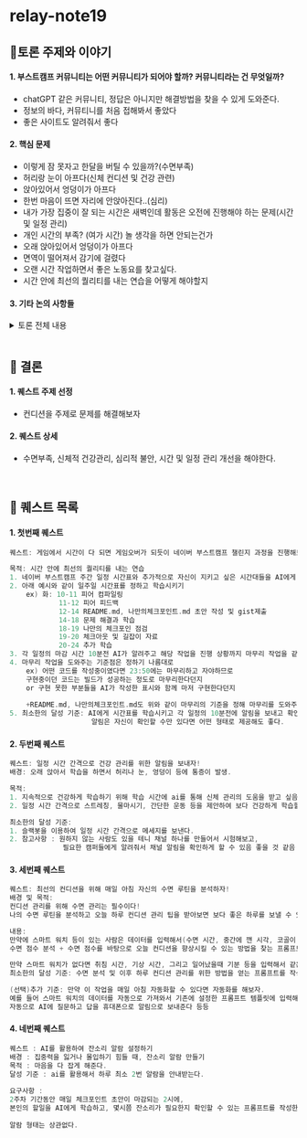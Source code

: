 # relay-note19

## 📝토론 주제와 이야기
#### 1. 부스트캠프 커뮤니티는 어떤 커뮤니티가 되어야 할까? 커뮤니티라는 건 무엇일까?
  -  chatGPT 같은 커뮤니티, 정답은 아니지만 해결방법을 찾을 수 있게 도와준다.
  -  정보의 바다, 커뮤티니를 처음 접해봐서 좋았다
  -  좋은 사이트도 알려줘서 좋다
#### 2. 핵심 문제
  -  이렇게 잠 못자고 한달을 버틸 수 있을까?(수면부족)
  -  허리랑 눈이 아프다(신체 컨디션 및 건강 관련)
  -  앉아있어서 엉덩이가 아프다
  -  한번 마음이 뜨면 자리에 안앉아진다..(심리)
  -  내가 가장 집중이 잘 되는 시간은 새벽인데 활동은 오전에 진행해야 하는 문제(시간 및 일정 관리)
  -  개인 시간의 부족? (여가 시간) 놀 생각을 하면 안되는건가
  -  오래 앉아있어서 엉덩이가 아프다
  -  면역이 떨어져서 감기에 걸렸다
  -  오랜 시간 작업하면서 좋은 노동요를 찾고싶다.
  -  시간 안에 최선의 퀄리티를 내는 연습을 어떻게 해야할지
#### 3. 기타 논의 사항들

<details>
<summary>토론 전체 내용</summary>
  
| 고민 | 아이디어 및 해결 방안 |
|------|------------------------|
| 한번 마음이 뜨면 자리에 안 앉아진다 (심리) | - AI가 기분 좋아지는 영상 추천 (고양이, 햄스터 등)<br>- 작업 화면 분석 후 활발함 파악해 휴식 권장<br>- 동기부여 한마디 |
| 이렇게 잠 못 자고 한달을 버틸 수 있을까 (수면 부족) | - AI가 데드라인 기준으로 자연스럽게 마무리 유도<br>- 진행률 리마인드 및 페이스 조절 도우미<br>- 모니터 사용 시간 분석 후 수면 알림 |
| 마크다운 포맷팅이 어렵다 | - 마크다운 규칙 기반 자동 포매팅 도구 |
| 허리, 눈, 엉덩이 통증 (건강) | - 스트레칭 알림<br>- CV로 자세 분석 및 교정 알림<br>- 긴장 반응 체크 (손톱, 머리 등) |
| 학습과 구현의 균형 문제 | - 기반 지식에 더 집중 필요 |
| AI 의존에 대한 고민 | - 학습 기준 세우기 |
| 시간 안에 최선의 퀄리티 내기 | - (구체적 해결 방안 없음) |
| 새벽 집중 vs 오전 활동 (시간 관리) | - (구체적 해결 방안 없음) |
| 여가 시간 부족, 놀면 안 된다는 압박감 | - (구체적 해결 방안 없음) |
| 이미지 및 리소스 출처 표기 어려움 | - 이미지 출처 검증 도구 |
| 신뢰성 있는 자료는 에너지 소모 크다 | - (구체적 해결 방안 없음) |
| 생각 정리 및 문서화 어려움 | - (구체적 해결 방안 없음) |
| 어디까지 공부해야 하는지 불명확 | - (구체적 해결 방안 없음) |
| AI 사용 기준 불명확 | - (구체적 해결 방안 없음) |
| AI 코드 오류 시 원인 분석 어려움 | - (구체적 해결 방안 없음) |
| 면역력 저하로 감기 | - (구체적 해결 방안 없음) |
| 노동요 찾기 | - 좋은 음악 추천 도구 |
| 피어 피드백 시 기준 모호 | - (구체적 해결 방안 없음) |
| 문제를 구체적으로 분해하는 법 어려움 | - (구체적 해결 방안 없음) |
| 영어 자료로 공부하고 싶은데 어려움 | - (구체적 해결 방안 없음) |
| 환경 설정 어려움 (도커 없이) | - (구체적 해결 방안 없음) |
| 사이트 혼재 문제 | - 사이트 분류 도구 |
| 회고 및 체크포인트 점검 도구 필요 | - 학습 진척도 확인 도구 |
| 스트레칭 시각화 (스마트워치처럼) | - 시각 기반 알림 도구 |
| AI 프로필 기능 | - 사용자 맞춤 AI 성격 설정 |
| 블로그씨처럼 매일 질문 제공 | - 재밌거나 유익한 질문 추천 |
| Slack 등 협업 툴이 집중 방해 | - 알림 필터 도구 |
| 지식 메타인지 부족 | - 개념 점검 퀴즈 도구 등 |
| 집중력 저하 | - (구체적 해결 방안 없음) |
</details>
<br>

## 🎯 결론
#### 1. 퀘스트 주제 선정
 - 컨디션을 주제로 문제를 해결해보자
#### 2. 퀘스트 상세
- 수면부족, 신체적 건강관리, 심리적 불안, 시간 및 일정 관리 개선을 해야한다.
<br>

## 📜 퀘스트 목록
#### 1. 첫번째 퀘스트
```go
퀘스트: 게임에서 시간이 다 되면 게임오버가 되듯이 네이버 부스트캠프 챌린지 과정을 진행해보자

목적: 시간 안에 최선의 퀄리티를 내는 연습
1. 네이버 부스트캠프 주간 일정 시간표와 추가적으로 자신이 지키고 싶은 시간대들을 AI에게 학습시키기
2. 아래 예시와 같이 일주일 시간표를 정하고 학습시키기
    ex) 화: 10-11 피어 컴파일링
            11-12 피어 피드백
            12-14 README.md, 나만의체크포인트.md 초안 작성 및 gist제출
            14-18 문제 해결과 학습
            18-19 나만의 체크포인 점검
            19-20 체크아웃 및 길잡이 자료
            20-24 추가 학습
3. 각 일정의 마감 시간 10분전 AI가 알려주고 해당 작업을 진행 상황까지 마무리 작업을 같이 도와줌
4. 마무리 작업을 도와주는 기준점은 정하기 나름대로
    ex) 어떤 코드를 작성중이였다면 23:50에는 마무리하고 자야하므로
    구현중이던 코드는 빌드가 성공하는 정도로 마무리한다던지 
    or 구현 못한 부분들을 AI가 작성한 표시와 함께 마저 구현한다던지
    
    +README.md, 나만의체크포인트.md도 위와 같이 마무리의 기준을 정해 마무리를 도와주도록 설계하기
5. 최소한의 달성 기준: AI에게 시간표를 학습시키고 각 일정의 10분전에 알림을 보내고 확인할 수 있기
                    알림은 자신이 확인할 수만 있다면 어떤 형태로 제공해도 좋다.
```
#### 2. 두번째 퀘스트
```go
퀘스트: 일정 시간 간격으로 건강 관리를 위한 알림을 보내자!
배경: 오래 앉아서 학습을 하면서 허리나 눈, 엉덩이 등에 통증이 발생.

목적:
1. 지속적으로 건강하게 학습하기 위해 학습 시간에 ai를 통해 신체 관리의 도움을 받고 싶음.  
2. 일정 시간 간격으로 스트레칭, 물마시기, 간단한 운동 등을 제안하여 보다 건강하게 학습할 수 있게 함  

최소한의 달성 기준:
1. 슬랙봇을 이용하여 일정 시간 간격으로 메세지를 보낸다.
2. 참고사항 : 원하지 않는 사람도 있을 테니 채널 하나를 만들어서 시험해보고,
             필요한 캠퍼들에게 알려줘서 채널 알림을 확인하게 할 수 있음 좋을 것 같음
```
#### 3. 세번째 퀘스트
```go
퀘스트: 최선의 컨디션을 위해 매일 아침 자신의 수면 루틴을 분석하자!
배경 및 목적:
컨디션 관리를 위해 수면 관리는 필수이다!
나의 수면 루틴을 분석하고 오늘 하루 컨디션 관리 팁을 받아보면 보다 좋은 하루를 보낼 수 있을 것이다.

내용:
만약에 스마트 워치 등이 있는 사람은 데이터를 입력해서(수면 시간, 중간에 깬 시각, 코골이 여부 등)
수면 점수 분석 + 수면 점수를 바탕으로 오늘 컨디션을 향상시킬 수 있는 방법을 찾는 프롬프트를 만들자.

만약 스마트 워치가 없다면 취침 시간, 기상 시간, 그리고 일어났을때 기분 등을 입력해서 같은 작업을 하자
최소한의 달성 기준: 수면 분석 및 이후 하루 컨디션 관리를 위한 방법을 얻는 프롬프트를 작성한다.

(선택)추가 기준: 만약 이 작업을 매일 아침 자동화할 수 있다면 자동화를 해보자.
예를 들어 스마트 워치의 데이터를 자동으로 가져와서 기존에 설정한 프롬프트 템플릿에 입력해서
자동으로 AI에 질문하고 답을 휴대폰으로 알림으로 보내준다 등등
```

#### 4. 네번째 퀘스트
```go
퀘스트 : AI를 활용하여 잔소리 알람 설정하기
배경 : 집중력을 잃거나 몰입하기 힘들 때, 잔소리 알람 만들기
목적 : 마음을 다 잡게 해준다.
달성 기준 : ai를 활용해서 하루 최소 2번 알람을 안내받는다.
 
요구사항 :
2주차 기간동안 매일 체크포인트 초안이 마감되는 2시에,
본인의 할일을 AI에게 학습하고, 몇시쯤 잔소리가 필요한지 확인할 수 있는 프롬프트를 작성한다.
 
알람 형태는 상관없다.
```


<br>
